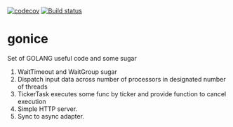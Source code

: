 [![codecov](https://codecov.io/gh/jmikon7/gonice/branch/master/graph/badge.svg)](https://codecov.io/gh/jmikon7/gonice)
[![Build status](https://travis-ci.com/jmikon7/gonice.svg?branch=master)](https://travis-ci.com/jmikon7/gonice.svg?branch=master)
# gonice
Set of GOLANG useful code and some sugar

1. WaitTimeout and WaitGroup sugar
2. Dispatch input data across number of processors in designated number of threads
3. TickerTask executes some func by ticker and provide function to cancel execution 
4. Simple HTTP server.
5. Sync to async adapter.  
